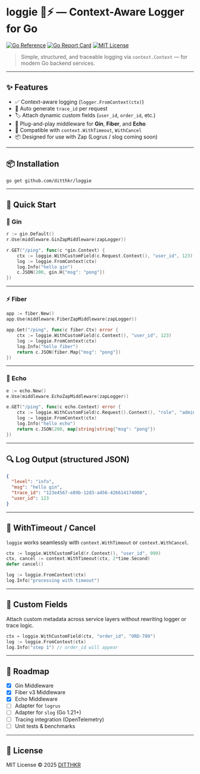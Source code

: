 # loggie 🧠⚡️ — Context-Aware Logger for Go

[![Go Reference](https://pkg.go.dev/badge/github.com/ditthkr/loggie.svg)](https://pkg.go.dev/github.com/ditthkr/loggie)
[![Go Report Card](https://goreportcard.com/badge/github.com/ditthkr/loggie)](https://goreportcard.com/report/github.com/ditthkr/loggie)
[![MIT License](https://img.shields.io/badge/license-MIT-blue.svg)](LICENSE)

> Simple, structured, and traceable logging via `context.Context` — for modern Go backend services.

---

## ✨ Features

- ✅ Context-aware logging (`logger.FromContext(ctx)`)
- 🧵 Auto generate `trace_id` per request
- 🏷 Attach dynamic custom fields (`user_id`, `order_id`, etc.)
- 🔌 Plug-and-play middleware for **Gin**, **Fiber**, and **Echo**
- 🔧 Compatible with `context.WithTimeout`, `WithCancel`
- 📦 Designed for use with Zap (Logrus / slog coming soon)

---

## 📦 Installation

```bash
go get github.com/ditthkr/loggie
````

---

## 🚀 Quick Start

### 🔗 Gin

```go
r := gin.Default()
r.Use(middleware.GinZapMiddleware(zapLogger))

r.GET("/ping", func(c *gin.Context) {
	ctx := loggie.WithCustomField(c.Request.Context(), "user_id", 123)
	log := loggie.FromContext(ctx)
	log.Info("hello gin")
	c.JSON(200, gin.H{"msg": "pong"})
})
```

---

### ⚡ Fiber

```go
app := fiber.New()
app.Use(middleware.FiberZapMiddleware(zapLogger))

app.Get("/ping", func(c fiber.Ctx) error {
	ctx := loggie.WithCustomField(c.Context(), "user_id", 123)
	log := loggie.FromContext(ctx)
	log.Info("hello fiber")
	return c.JSON(fiber.Map{"msg": "pong"})
})
```

---

### 🎯 Echo

```go
e := echo.New()
e.Use(middleware.EchoZapMiddleware(zapLogger))

e.GET("/ping", func(c echo.Context) error {
	ctx := loggie.WithCustomField(c.Request().Context(), "role", "admin")
	log := loggie.FromContext(ctx)
	log.Info("hello echo")
	return c.JSON(200, map[string]string{"msg": "pong"})
})
```

---

## 🔍 Log Output (structured JSON)

```json
{
  "level": "info",
  "msg": "hello gin",
  "trace_id": "123e4567-e89b-12d3-a456-426614174000",
  "user_id": 123
}
```

---

## 🧪 WithTimeout / Cancel

`loggie` works seamlessly with `context.WithTimeout` or `context.WithCancel`.

```go
ctx := loggie.WithCustomField(r.Context(), "user_id", 999)
ctx, cancel := context.WithTimeout(ctx, 2*time.Second)
defer cancel()

log := loggie.FromContext(ctx)
log.Info("processing with timeout")
```

---

## 🧱 Custom Fields

Attach custom metadata across service layers without rewriting logger or trace logic.

```go
ctx = loggie.WithCustomField(ctx, "order_id", "ORD-789")
log := loggie.FromContext(ctx)
log.Info("step 1") // order_id will appear
```

---

## 📌 Roadmap

* [x] Gin Middleware
* [x] Fiber v3 Middleware
* [x] Echo Middleware
* [ ] Adapter for `logrus`
* [ ] Adapter for `slog` (Go 1.21+)
* [ ] Tracing integration (OpenTelemetry)
* [ ] Unit tests & benchmarks

---

## 📄 License

MIT License © 2025 [DITTHKR](https://github.com/ditthkr)
